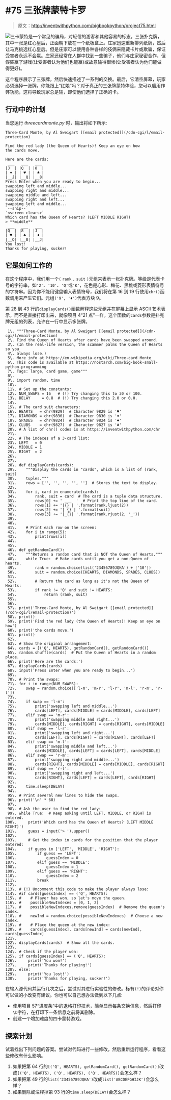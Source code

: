 # #75 三张牌蒙特卡罗

> 原文：<http://inventwithpython.com/bigbookpython/project75.html>

![](../Images/9d995d63aaead72cad01120081eb8f75.png)三卡蒙特是一个常见的骗局，对轻信的游客和其他容易的标志。三张扑克牌，其中一张是红心皇后，正面朝下放在一个纸板盒上。庄家迅速重新排列纸牌，然后让马克挑选红心皇后。但是庄家可以使用各种各样的伎俩来隐藏卡片或欺骗，保证受害者永远不会赢。庄家还经常在人群中找到一些骗子，他们与庄家秘密合作，但假装赢了游戏(让受害者认为他们也能赢)或故意输得很惨(让受害者认为他们能做得更好)。

这个程序展示了三张牌，然后快速描述了一系列的交换。最后，它清空屏幕，玩家必须选择一张牌。你能跟上“红娘”吗？对于真正的三张牌蒙特体验，您可以启用作弊功能，这将导致玩家总是输，即使他们选择了正确的卡。

## 行动中的计划

当您运行 *threecardmonte.py* 时，输出将如下所示:

```
Three-Card Monte, by Al Sweigart [[email protected]](/cdn-cgi/l/email-protection)

Find the red lady (the Queen of Hearts)! Keep an eye on how
the cards move.

Here are the cards:
 ___   ___   ___
|J  | |Q  | |8  |
| ♦ | | ♥ | | ♣ |
|__J| |__Q| |__8|
Press Enter when you are ready to begin...
swapping left and middle...
swapping right and middle...
swapping middle and left...
swapping right and left...
swapping left and middle...
`--snip--`
`<screen clears>`
Which card has the Queen of Hearts? (LEFT MIDDLE RIGHT)
> **middle**
 ___   ___   ___
|Q  | |8  | |J  |
| ♥ | | ♣ | | ♦ |
|__Q| |__8| |__J|
You lost!
Thanks for playing, sucker!
```

## 它是如何工作的

在这个程序中，我们用一个`(` `rank` `,` `suit` `)`元组来表示一张扑克牌。等级是代表卡号的字符串，如`'2'`、`'10'`、`'Q'`或`'K'`，花色是心形、梅花、黑桃或菱形表情符号的字符串。因为你不能用键盘输入表情符号，我们将在第 16 到 19 行使用`chr()`函数调用来产生它们。元组`('9', '♦')`代表方块 9。

第 28 到 43 行的`displayCards()`函数解释这些元组并在屏幕上显示 ASCII 艺术表示，而不是直接打印出来，就像项目 4“21 点”一样。这个函数的`cards`参数是扑克牌元组的列表，允许在一行中显示多张牌。

```
 1\. """Three-Card Monte, by Al Sweigart [[email protected]](/cdn-cgi/l/email-protection)
 2\. Find the Queen of Hearts after cards have been swapped around.
 3\. (In the real-life version, the scammer palms the Queen of Hearts so you
 4\. always lose.)
 5\. More info at https://en.wikipedia.org/wiki/Three-card_Monte
 6\. This code is available at https://nostarch.com/big-book-small-python-programming
 7\. Tags: large, card game, game"""
 8\. 
 9\. import random, time
 10\. 
 11\. # Set up the constants:
 12\. NUM_SWAPS = 16   # (!) Try changing this to 30 or 100.
 13\. DELAY     = 0.8  # (!) Try changing this 2.0 or 0.0.
 14\. 
 15\. # The card suit characters:
 16\. HEARTS   = chr(9829)  # Character 9829 is '♥'
 17\. DIAMONDS = chr(9830)  # Character 9830 is '♦'
 18\. SPADES   = chr(9824)  # Character 9824 is '♠'
 19\. CLUBS    = chr(9827)  # Character 9827 is '♣'
 20\. # A list of chr() codes is at https://inventwithpython.com/chr
 21\. 
 22\. # The indexes of a 3-card list:
 23\. LEFT   = 0
 24\. MIDDLE = 1
 25\. RIGHT  = 2
 26\. 
 27\. 
 28\. def displayCards(cards):
 29\.    """Display the cards in "cards", which is a list of (rank, suit)
 30\.    tuples."""
 31\.    rows = ['', '', '', '', '']  # Stores the text to display.
 32\. 
 33\.    for i, card in enumerate(cards):
 34\.        rank, suit = card  # The card is a tuple data structure.
 35\.        rows[0] += ' ___  '  # Print the top line of the card.
 36\.        rows[1] += '|{} | '.format(rank.ljust(2))
 37\.        rows[2] += '| {} | '.format(suit)
 38\.        rows[3] += '|_{}| '.format(rank.rjust(2, '_'))
 39\. 
 40\. 
 41\.    # Print each row on the screen:
 42\.    for i in range(5):
 43\.        print(rows[i])
 44\. 
 45\. 
 46\. def getRandomCard():
 47\.    """Returns a random card that is NOT the Queen of Hearts."""
 48\.    while True:  # Make cards until you get a non-Queen of hearts.
 49\.        rank = random.choice(list('23456789JQKA') + ['10'])
 50\.        suit = random.choice([HEARTS, DIAMONDS, SPADES, CLUBS])
 51\. 
 52\.        # Return the card as long as it's not the Queen of Hearts:
 53\.        if rank != 'Q' and suit != HEARTS:
 54\.            return (rank, suit)
 55\. 
 56\. 
 57\. print('Three-Card Monte, by Al Sweigart [[email protected]](/cdn-cgi/l/email-protection)')
 58\. print()
 59\. print('Find the red lady (the Queen of Hearts)! Keep an eye on how')
 60\. print('the cards move.')
 61\. print()
 62\. 
 63\. # Show the original arrangement:
 64\. cards = [('Q', HEARTS), getRandomCard(), getRandomCard()]
 65\. random.shuffle(cards)  # Put the Queen of Hearts in a random place.
 66\. print('Here are the cards:')
 67\. displayCards(cards)
 68\. input('Press Enter when you are ready to begin...')
 69\. 
 70\. # Print the swaps:
 71\. for i in range(NUM_SWAPS):
 72\.    swap = random.choice(['l-m', 'm-r', 'l-r', 'm-l', 'r-m', 'r-l'])
 73\. 
 74\.    if swap == 'l-m':
 75\.        print('swapping left and middle...')
 76\.        cards[LEFT], cards[MIDDLE] = cards[MIDDLE], cards[LEFT]
 77\.    elif swap == 'm-r':
 78\.        print('swapping middle and right...')
 79\.        cards[MIDDLE], cards[RIGHT] = cards[RIGHT], cards[MIDDLE]
 80\.    elif swap == 'l-r':
 81\.        print('swapping left and right...')
 82\.        cards[LEFT], cards[RIGHT] = cards[RIGHT], cards[LEFT]
 83\.    elif swap == 'm-l':
 84\.        print('swapping middle and left...')
 85\.        cards[MIDDLE], cards[LEFT] = cards[LEFT], cards[MIDDLE]
 86\.    elif swap == 'r-m':
 87\.        print('swapping right and middle...')
 88\.        cards[RIGHT], cards[MIDDLE] = cards[MIDDLE], cards[RIGHT]
 89\.    elif swap == 'r-l':
 90\.        print('swapping right and left...')
 91\.        cards[RIGHT], cards[LEFT] = cards[LEFT], cards[RIGHT]
 92\. 
 93\.    time.sleep(DELAY)
 94\. 
 95\. # Print several new lines to hide the swaps.
 96\. print('\n' * 60)
 97\. 
 98\. # Ask the user to find the red lady:
 99\. while True:  # Keep asking until LEFT, MIDDLE, or RIGHT is entered.
100\.     print('Which card has the Queen of Hearts? (LEFT MIDDLE RIGHT)')
101\.     guess = input('> ').upper()
102\. 
103\.     # Get the index in cards for the position that the player entered:
104\.     if guess in ['LEFT', 'MIDDLE', 'RIGHT']:
105\.         if guess == 'LEFT':
106\.             guessIndex = 0
107\.         elif guess == 'MIDDLE':
108\.             guessIndex = 1
109\.         elif guess == 'RIGHT':
110\.             guessIndex = 2
111\.         break
112\. 
113\. # (!) Uncomment this code to make the player always lose:
114\. #if cards[guessIndex] == ('Q', HEARTS):
115\. #    # Player has won, so let's move the queen.
116\. #    possibleNewIndexes = [0, 1, 2]
117\. #    possibleNewIndexes.remove(guessIndex)  # Remove the queen's index.
118\. #    newInd = random.choice(possibleNewIndexes)  # Choose a new index.
119\. #    # Place the queen at the new index:
120\. #    cards[guessIndex], cards[newInd] = cards[newInd], cards[guessIndex]
121\. 
122\. displayCards(cards)  # Show all the cards.
123\. 
124\. # Check if the player won:
125\. if cards[guessIndex] == ('Q', HEARTS):
126\.     print('You won!')
127\.     print('Thanks for playing!')
128\. else:
129\.     print('You lost!')
130\.     print('Thanks for playing, sucker!') 
```

在输入源代码并运行几次之后，尝试对其进行实验性的修改。标有`(!)`的评论对你可以做的小改变有建议。你也可以自己想办法做到以下几点:

*   使用项目 57“进度条”中的退格打印技术，简单显示每条交换信息，然后打印`\b`字符，在打印下一条信息之前将其删除。
*   创建一个增加难度的四卡蒙特游戏。

## 探索计划

试着找出下列问题的答案。尝试对代码进行一些修改，然后重新运行程序，看看这些修改有什么影响。

1.  如果把第 64 行的`[('Q', HEARTS), getRandomCard(), getRandomCard()]`改成`[('Q', HEARTS), ('Q', HEARTS), ('Q', HEARTS)]`会怎么样？
2.  如果把第 49 行的`list('23456789JQKA')`改成`list('ABCDEFGHIJK')`会怎么样？
3.  如果删除或注释掉第 93 行的`time.sleep(DELAY)`会怎么样？